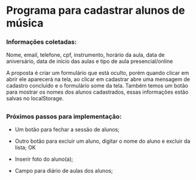 <h1> Programa para cadastrar alunos de música </h1>

### Informações coletadas: 

Nome, email, telefone, cpf, instrumento, horário da aula, data de aniversário, data de início das aulas e tipo de aula presencial/online

A proposta é criar um formulário que está oculto, porém quando clicar em abrir ele aparecerá na tela, ao clicar em cadastrar abre uma mensagem de cadastro concluído e o formulário some da tela.
Também temos um botão para mostrar os nomes dos alunos cadastrados, essas informações estão salvas no localStorage.
##
### Próximos passos para implementação:

* Um botão para fechar a sessão de alunos;
  
* Outro botão para excluir um aluno, digitar o nome do aluno e excluir da lista; OK

* Inserir foto do aluno(a); 
  
* Campo para diário de aulas dos alunos;

